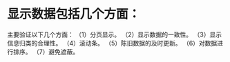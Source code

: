 # 显示数据包括几个方面：
  主要验证以下几个方面：
 （1）分页显示。
 （2）显示数据的一致性。
 （3）显示信息归类的合理性。
 （4）滚动条。
 （5）陈旧数据的及时更新。
 （6）对数据进行排序。
 （7）避免遮蔽。

